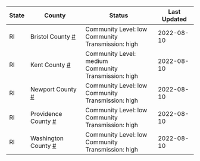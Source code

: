 State | County | Status | Last Updated
--- | --- | --- | --- 
RI | Bristol County <a href="#bristol_county">#</a> | <a name="bristol_county"></a>Community Level: low<br/>Community Transmission: high | 2022-08-10
RI | Kent County <a href="#kent_county">#</a> | <a name="kent_county"></a>Community Level: medium<br/>Community Transmission: high | 2022-08-10
RI | Newport County <a href="#newport_county">#</a> | <a name="newport_county"></a>Community Level: low<br/>Community Transmission: high | 2022-08-10
RI | Providence County <a href="#providence_county">#</a> | <a name="providence_county"></a>Community Level: low<br/>Community Transmission: high | 2022-08-10
RI | Washington County <a href="#washington_county">#</a> | <a name="washington_county"></a>Community Level: low<br/>Community Transmission: high | 2022-08-10
